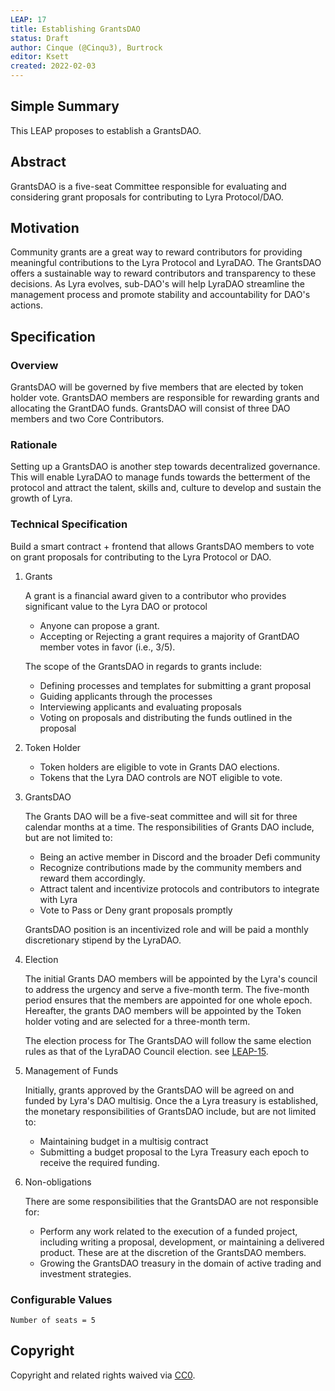 ```yaml
---
LEAP: 17
title: Establishing GrantsDAO
status: Draft
author: Cinque (@Cinqu3), Burtrock
editor: Ksett
created: 2022-02-03
---
```


<!--You can leave these HTML comments in your merged LEAP and delete the visible duplicate text guides, they will not appear and may be helpful to refer to if you edit it again. This is the suggested template for new LEAPs. Note that a LEAP number will be assigned by an editor. When opening a pull request to submit your LEAP, please use an abbreviated title in the filename, `leap-draft_title_abbrev.md`. The title should be 44 characters or less.-->

## Simple Summary
<!--"If you can't explain it simply, you don't understand it well enough." Simply describe the outcome the proposed changes intend to achieve. This should be non-technical and accessible to a casual community member.-->
This LEAP proposes to establish a GrantsDAO.

## Abstract
<!--A short (~200 word) description of the proposed change, the abstract should clearly describe the proposed change. This is what *will* be done if the LEAP is implemented, not *why* it should be done or *how* it will be done. If the LEAP proposes deploying a new contract, write, "we propose to deploy a new contract that will do x".-->
GrantsDAO is a five-seat Committee responsible for evaluating and considering grant proposals for contributing to Lyra Protocol/DAO.

##  Motivation
<!--This is the problem statement. This is the *why* of the LEAP. It should clearly explain *why* the current state of the protocol is inadequate. It is critical that you explain *why* the change is needed, if the LEAP proposes changing how something is calculated, you must address *why* the current calculation is inaccurate or wrong. This is not the place to describe how the LEAP will address the issue!-->
Community grants are a great way to reward contributors for providing meaningful contributions to the Lyra Protocol and LyraDAO. The GrantsDAO offers a sustainable way to reward contributors and transparency to these decisions. As Lyra evolves, sub-DAO's will help LyraDAO streamline the management process and promote stability and accountability for DAO's actions.

## Specification

<!--The specification should describe the syntax and semantics of any new feature, there are five sections
1. Overview
2. Rationale
3. Technical Specification
4. Test Cases
5. Configurable Values
-->

### Overview
<!--This is a high level overview of *how* the LEAP will solve the problem. The overview should clearly describe how the new feature will be implemented.-->
GrantsDAO will be governed by five members that are elected by token holder vote. GrantsDAO members are responsible for rewarding grants and allocating the GrantDAO funds.
GrantsDAO will consist of three DAO members and two Core Contributors.


### Rationale
Setting up a GrantsDAO is another step towards decentralized governance. This will enable LyraDAO to manage funds towards the betterment of the protocol and attract the talent, skills and, culture to develop and sustain the growth of Lyra.

### Technical Specification

Build a smart contract + frontend that allows GrantsDAO members to vote on grant proposals for contributing to the Lyra Protocol or DAO.

1. Grants

   	A grant is a financial award given to a contributor who provides significant value to the Lyra DAO or protocol
	- Anyone can propose a grant.
	- Accepting or Rejecting a grant requires a majority of GrantDAO member votes in favor (i.e., 3/5).

	The scope of the GrantsDAO in regards to grants include:
	- Defining processes and templates for submitting a grant proposal
	- Guiding applicants through the processes
	- Interviewing applicants and evaluating proposals
	- Voting on proposals and distributing the funds outlined in the proposal

2. Token Holder

	 - Token holders are eligible to vote in Grants DAO elections.
	 - Tokens that the Lyra DAO controls are NOT eligible to vote.

3. GrantsDAO

	The Grants DAO will be a five-seat committee and will sit for three calendar months at a time. The responsibilities of Grants DAO include, but are not limited to:
	- Being an active member in Discord and the broader Defi community
	- Recognize contributions made by the community members and reward them accordingly.
	- Attract talent and incentivize protocols and contributors to integrate with Lyra
	- Vote to Pass or Deny grant proposals promptly

	GrantsDAO position is an incentivized role and will be paid a monthly discretionary stipend by the LyraDAO.

4. Election

	The initial Grants DAO members will be appointed by the Lyra's council to address the urgency and serve a five-month term. The five-month period ensures that the members are appointed for one whole epoch.
	Hereafter, the grants DAO members will be appointed by the Token holder voting and are selected for a three-month term.

	The election process for The GrantsDAO will follow the same election rules as that of the LyraDAO Council election. see [LEAP-15](https://leaps.lyra.finance/leaps/leap-15/).

5. Management of Funds
	
	Initially, grants approved by the GrantsDAO will be agreed on and funded by Lyra's DAO multisig.
	Once the a Lyra treasury is established, the monetary responsibilities of GrantsDAO include, but are not limited to:
	- Maintaining budget in a multisig contract
	- Submitting a budget proposal to the Lyra Treasury each epoch to receive the required funding.

6. Non-obligations

	There are some responsibilities that the GrantsDAO are not responsible for:
	- Perform any work related to the execution of a funded project, including writing a proposal, development, or maintaining a delivered product. These are at the discretion of the GrantsDAO members.
	- Growing the GrantsDAO treasury in the domain of active trading and investment strategies.

### Configurable Values
<!--Please list all values configurable under this implementation.-->
	Number of seats = 5

## Copyright
Copyright and related rights waived via [CC0](https://creativecommons.org/publicdomain/zero/1.0/).
